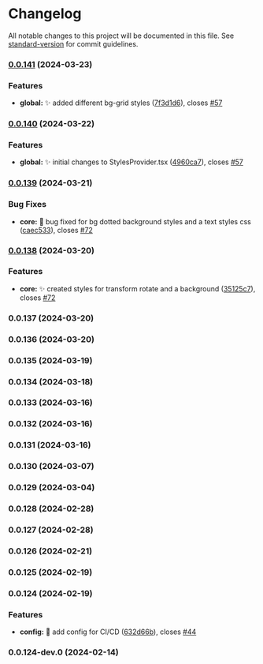 # Changelog

All notable changes to this project will be documented in this file. See [standard-version](https://github.com/conventional-changelog/standard-version) for commit guidelines.

### [0.0.141](https://github.com/wrappid/styles/compare/v0.0.140...v0.0.141) (2024-03-23)


### Features

* **global:** :sparkles: added different bg-grid styles ([7f3d1d6](https://github.com/wrappid/styles/commit/7f3d1d66fdbc87fa4165c00f480643e586d27d0d)), closes [#57](https://github.com/wrappid/styles/issues/57)

### [0.0.140](https://github.com/wrappid/styles/compare/v0.0.139...v0.0.140) (2024-03-22)


### Features

* **global:** :sparkles: initial changes to StylesProvider.tsx ([4960ca7](https://github.com/wrappid/styles/commit/4960ca74bd02a2ff653927cf3b756fafee532687)), closes [#57](https://github.com/wrappid/styles/issues/57)

### [0.0.139](https://github.com/wrappid/styles/compare/v0.0.138...v0.0.139) (2024-03-21)


### Bug Fixes

* **core:** :bug: bug fixed for bg dotted background styles and a text styles css ([caec533](https://github.com/wrappid/styles/commit/caec53349348798a93ec050b912299398d5a6d9f)), closes [#72](https://github.com/wrappid/styles/issues/72)

### [0.0.138](https://github.com/wrappid/styles/compare/v0.0.137...v0.0.138) (2024-03-20)


### Features

* **core:** :sparkles: created styles for transform rotate and a background ([35125c7](https://github.com/wrappid/styles/commit/35125c71bb873c88314d65222755735339b7a5b0)), closes [#72](https://github.com/wrappid/styles/issues/72)

### 0.0.137 (2024-03-20)

### 0.0.136 (2024-03-20)

### 0.0.135 (2024-03-19)

### 0.0.134 (2024-03-18)

### 0.0.133 (2024-03-16)

### 0.0.132 (2024-03-16)

### 0.0.131 (2024-03-16)

### 0.0.130 (2024-03-07)

### 0.0.129 (2024-03-04)

### 0.0.128 (2024-02-28)

### 0.0.127 (2024-02-28)

### 0.0.126 (2024-02-21)

### 0.0.125 (2024-02-19)

### 0.0.124 (2024-02-19)


### Features

* **config:** :wrench: add config for CI/CD ([632d66b](https://github.com/wrappid/styles/commit/632d66b906770a659ffeaf80f31e8e11f5a37110)), closes [#44](https://github.com/wrappid/styles/issues/44)

### 0.0.124-dev.0 (2024-02-14)
